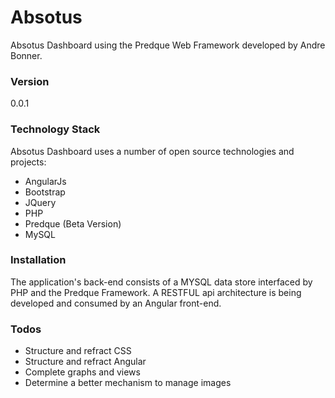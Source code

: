 # Absotus
Absotus Dashboard using the Predque Web Framework developed by Andre Bonner.

### Version
0.0.1

### Technology Stack
Absotus Dashboard uses a number of open source technologies and projects:
- AngularJs
- Bootstrap
- JQuery
- PHP
- Predque (Beta Version)
- MySQL

### Installation

The application's back-end consists of a MYSQL data store interfaced by PHP and the Predque Framework. A RESTFUL api architecture is being developed and consumed by an Angular front-end.

### Todos

 - Structure and refract CSS
 - Structure and refract Angular
 - Complete graphs and views
 - Determine a better mechanism to manage images
